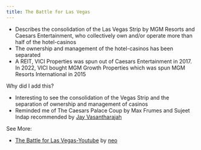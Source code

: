 ```yaml
---
title: The Battle for Las Vegas
---
```


- Describes the consolidation of the Las Vegas Strip by MGM Resorts and Caesars Entertainment, who collectively own and/or operate more than half of the hotel-casinos
- The ownership and management of the hotel-casinos has been separated
- A REIT, VICI Properties was spun out of Caesars Entertainment in 2017. In 2022, VICI bought MGM Growth Properties which was spun MGM Resorts International in 2015

Why did I add this?
- Interesting to see the consolidation of the Vegas Strip and the separation of ownership and management of casinos
- Reminded me of The Caesars Palace Coup by Max Frumes and Sujeet Indap recommended by [Jay Vasantharajah](https://x.com/jayvas/status/1396455782690983938?s=20)

See More:  
- [The Battle for Las Vegas-Youtube](https://www.youtube.com/watch?v=2dAp1PmhH8g) by [neo](https://www.youtube.com/@neoexplains)
